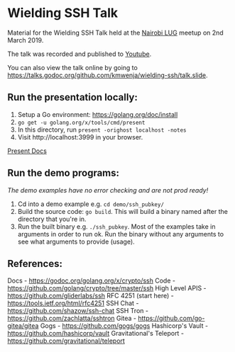 Wielding SSH Talk
=================

Material for the Wielding SSH Talk held at the [Nairobi LUG](https://groups.google.com/forum/#!forum/nairobi-gnu) meetup on 2nd March 2019.

The talk was recorded and published to [Youtube](https://youtu.be/k6gAf6WU5fo).

You can also view the talk online by going to https://talks.godoc.org/github.com/kmwenja/wielding-ssh/talk.slide.

Run the presentation locally:
-----------------------------

1. Setup a Go environment: https://golang.org/doc/install
2. `go get -u golang.org/x/tools/cmd/present`
3. In this directory, run `present -orighost localhost -notes`
4. Visit http://localhost:3999 in your browser.

[Present Docs](https://godoc.org/golang.org/x/tools/cmd/present)

Run the demo programs:
----------------------

*The demo examples have no error checking and are not prod ready!*

1. Cd into a demo example e.g. `cd demo/ssh_pubkey/`
2. Build the source code: `go build`. This will build a binary named after the directory that you're in.
3. Run the built binary e.g. `./ssh_pubkey`. Most of the examples take in arguments in order to run ok. Run the binary without any arguments to see what arguments to provide (usage).

References:
-----------

Docs - https://godoc.org/golang.org/x/crypto/ssh
Code - https://github.com/golang/crypto/tree/master/ssh
High Level APIS - https://github.com/gliderlabs/ssh
RFC 4251 (start here) - https://tools.ietf.org/html/rfc4251
SSH Chat - https://github.com/shazow/ssh-chat
SSH Tron - https://github.com/zachlatta/sshtron
Gitea - https://github.com/go-gitea/gitea
Gogs - https://github.com/gogs/gogs
Hashicorp's Vault - https://github.com/hashicorp/vault
Gravitational's Teleport - https://github.com/gravitational/teleport
